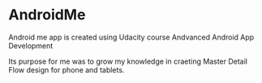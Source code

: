 # AndroidMe

Android me app is created using Udacity course Andvanced Android App Development

Its purpose for me was to grow my knowledge in craeting Master Detail Flow design for phone and tablets.
